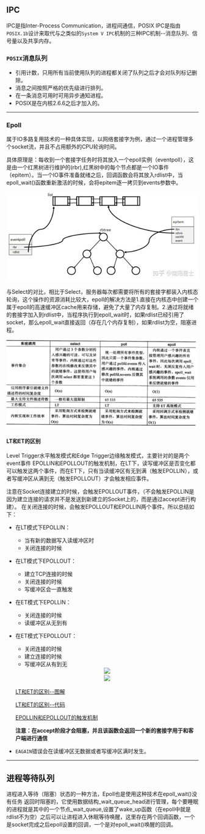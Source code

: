 ## IPC
IPC是指Inter-Process Communication，进程间通信，POSIX IPC是指由`POSIX.1b`设计来取代与之类似的`System V IPC`机制的三种IPC机制--消息队列、信号量以及共享内存。

### `POSIX`消息队列
- 引用计数，只用所有当前使用队列的进程都关闭了队列之后才会对队列标记删除。
- 消息之间按照严格的优先级进行排列。
- 在一条消息可用时可用异步通知进程。
- POSIX是在内核2.6.6之后才加入的。

---

### Epoll
属于IO多路复用技术的一种具体实现，以网络套接字为例，通过一个进程管理多个socket流，并且不占用额外的CPU轮询时间。

具体原理是：每收到一个套接字任务时将其放入一个epoll实例（eventpoll），这是由一个红黑树进行维护的(rbr),红黑树中的每个节点都是一个IO事件（epitem）。当一个IO事件准备就绪之后，回调函数会将其放入rdlist中，当epoll_wait()函数重新激活的时候，会将epitem逐一拷贝到events参数中。

<div align = center>
<img src="../img/epoll数据结构.jpg"/>
</div>

与Select的对比，相比于Select，服务器每次都需要将所有的套接字都装入内核态轮询，这个操作的资源消耗比较大，epoll的解决方法是1.直接在内核态中创建一个属于epoll的高速缓冲区cache用来存储，避免了大量了内存复制。2.通过将就绪的套接字加入到rdlist中，当程序执行到epoll_wait时，如果rdlist已经引用了socket，那么epoll_wait直接返回（存在几个内存复制），如果rdlist为空，阻塞进程。



<div align = center>
<img src="../img/epoll对比.jpg"/>
</div>


#### LT和ET的区别
Level Trigger水平触发模式和Edge Trigger边缘触发模式，主要针对的是两个event事件
EPOLLIN和EPOLLOUT的触发机制，在LT下，读写缓冲区是否变化都可以触发这两个事件，而在ET下，只有当读缓冲区有无到满（触发EPOLLIN），或者写缓冲区从满到无（触发EPOLLOUT）才会触发相应事件。

注意在Socket连接建立的时候，会触发EPOLLOUT事件，（不会触发EPOLLIN是因为建立连接的请求并不是发送到新建立的Socket上的，而是通过accept进行构建）。
在关闭连接的时候，会触发EPOLLOUT和EPOLLIN两个事件。所以总结如下：

- 在LT模式下EPOLLIN：
  - 当有新的数据写入读缓冲区时
  - 关闭连接的时候
- 在LT模式下EPOLLOUT：
  - 建立TCP连接的时候
  - 关闭连接的时候
  - 写缓冲区会一直触发
- 在ET模式下EPOLLIN：
  - 关闭连接的时候
  - 读缓冲区从无到有
- 在ET模式下EPOLLOUT：
  - 关闭连接的时候
  - 建立连接的时候
  - 写缓冲区从有到无


  <div align = center>
  <img src="../img/LTET读.jpg"/>
  </div>

  <div align = center>
  <img src="../img/LTET写.jpg"/>
  </div>

  [LT和ET的区别--图解](https://www.cnblogs.com/xiehongfeng100/p/4636118.html)

  [LT和ET的区别--代码](https://www.zhihu.com/question/47002053/answer/794254562)

  [EPOLLIN和EPOLLOUT的触发机制](https://cloud.tencent.com/developer/article/1481046)

  **注意：在accept阶段才会阻塞，并且该函数会返回一个新的套接字用于和客户端进行通信**

- `EAGAIN`错误会在读缓冲区无数据或者写缓冲区满时发生。
---

## 进程等待队列
进程进入等待（阻塞）状态的一种方法，Epoll也是使用这种技术在epoll_wait()没有任务
返回时阻塞的，它使用数据结构_wait_queue_head进行管理，每个要睡眠的进程就是其中的一个节点_wait_queue,设置了wake_up函数（在epoll中就是rdlist不为空）之后可以让进程进入休眠等待唤醒，这里存在两个回调函数，一个是socket完成之后epoll设置的回调，一个是对epoll_wait()唤醒的回调。

